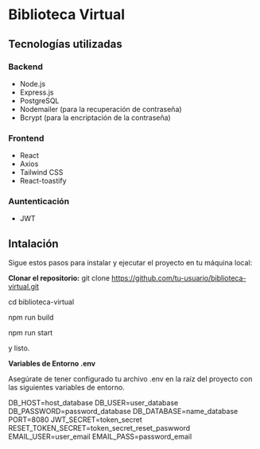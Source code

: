 # Biblioteca Virtual

## Tecnologías utilizadas

### Backend
* Node.js
* Express.js
* PostgreSQL
* Nodemailer (para la recuperación de contraseña)
* Bcrypt (para la encriptación de la contraseña)

### Frontend
* React
* Axios
* Tailwind CSS
* React-toastify

### Auntenticación
* JWT


## Intalación

Sigue estos pasos para instalar y ejecutar el proyecto en tu máquina local:

**Clonar el repositorio:**
git clone https://github.com/tu-usuario/biblioteca-virtual.git
   
cd biblioteca-virtual

npm run build

npm run start

y listo.


**Variables de Entorno .env**

Asegúrate de tener configurado tu archivo .env en la raíz del proyecto con las siguientes variables de entorno.

DB_HOST=host_database
DB_USER=user_database
DB_PASSWORD=password_database
DB_DATABASE=name_database
PORT=8080
JWT_SECRET=token_secret
RESET_TOKEN_SECRET=token_secret_reset_paswword
EMAIL_USER=user_email
EMAIL_PASS=password_email